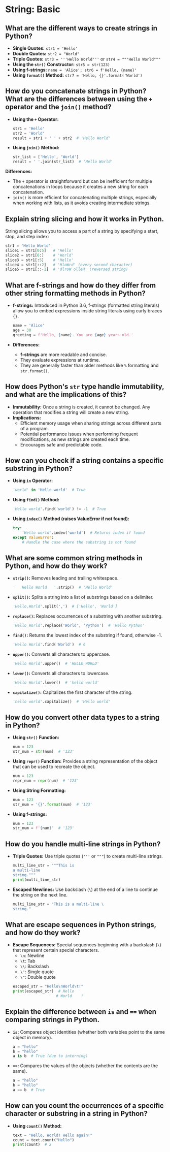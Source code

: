 # String: Basic

## What are the different ways to create strings in Python?
- **Single Quotes:** `str1 = 'Hello'`
- **Double Quotes:** `str2 = "World"`
- **Triple Quotes:** `str3 = '''Hello World'''` or `str4 = """Hello World"""`
- **Using the `str()` Constructor:** `str5 = str(123)`
- **Using f-strings:** `name = 'Alice'; str6 = f'Hello, {name}'`
- **Using `format()` Method:** `str7 = 'Hello, {}'.format('World')`

## How do you concatenate strings in Python? What are the differences between using the `+` operator and the `join()` method?
- **Using the `+` Operator:**
  ```python
  str1 = 'Hello'
  str2 = 'World'
  result = str1 + ' ' + str2  # 'Hello World'
  ```

- **Using `join()` Method:**
  ```python
  str_list = ['Hello', 'World']
  result = ' '.join(str_list)  # 'Hello World'
  ```

**Differences:**
- The `+` operator is straightforward but can be inefficient for multiple concatenations in loops because it creates a new string for each concatenation.
- `join()` is more efficient for concatenating multiple strings, especially when working with lists, as it avoids creating intermediate strings.

## Explain string slicing and how it works in Python.
String slicing allows you to access a part of a string by specifying a start, stop, and step index:
```python
str1 = 'Hello World'
slice1 = str1[0:5]   # 'Hello'
slice2 = str1[6:]    # 'World'
slice3 = str1[:5]    # 'Hello'
slice4 = str1[::2]   # 'HloWrd' (every second character)
slice5 = str1[::-1]  # 'dlroW olleH' (reversed string)
```

## What are f-strings and how do they differ from other string formatting methods in Python?
- **f-strings:** Introduced in Python 3.6, f-strings (formatted string literals) allow you to embed expressions inside string literals using curly braces `{}`.
  ```python
  name = 'Alice'
  age = 30
  greeting = f'Hello, {name}. You are {age} years old.'
  ```

- **Differences:**
  - **f-strings** are more readable and concise.
  - They evaluate expressions at runtime.
  - They are generally faster than older methods like `%` formatting and `str.format()`.


## How does Python's `str` type handle immutability, and what are the implications of this?
- **Immutability:** Once a string is created, it cannot be changed. Any operation that modifies a string will create a new string.
- **Implications:** 
  - Efficient memory usage when sharing strings across different parts of a program.
  - Potential performance issues when performing frequent modifications, as new strings are created each time.
  - Encourages safe and predictable code.

## How can you check if a string contains a specific substring in Python?
- **Using `in` Operator:**
  ```python
  'world' in 'Hello world'  # True
  ```

- **Using `find()` Method:**
  ```python
  'Hello world'.find('world') != -1  # True
  ```

- **Using `index()` Method (raises ValueError if not found):**
  ```python
  try:
      'Hello world'.index('world')  # Returns index if found
  except ValueError:
      # Handle the case where the substring is not found
  ```

## What are some common string methods in Python, and how do they work?
- **`strip()`:** Removes leading and trailing whitespace.
  ```python
  '   Hello World   '.strip()  # 'Hello World'
  ```

- **`split()`:** Splits a string into a list of substrings based on a delimiter.
  ```python
  'Hello,World'.split(',')  # ['Hello', 'World']
  ```

- **`replace()`:** Replaces occurrences of a substring with another substring.
  ```python
  'Hello World'.replace('World', 'Python')  # 'Hello Python'
  ```

- **`find()`:** Returns the lowest index of the substring if found, otherwise -1.
  ```python
  'Hello World'.find('World')  # 6
  ```

- **`upper()`:** Converts all characters to uppercase.
  ```python
  'Hello World'.upper()  # 'HELLO WORLD'
  ```

- **`lower()`:** Converts all characters to lowercase.
  ```python
  'Hello World'.lower()  # 'hello world'
  ```

- **`capitalize()`:** Capitalizes the first character of the string.
  ```python
  'hello world'.capitalize()  # 'Hello world'
  ```

## How do you convert other data types to a string in Python?
- **Using `str()` Function:**
  ```python
  num = 123
  str_num = str(num)  # '123'
  ```

- **Using `repr()` Function:** Provides a string representation of the object that can be used to recreate the object.
  ```python
  num = 123
  repr_num = repr(num)  # '123'
  ```

- **Using String Formatting:**
  ```python
  num = 123
  str_num = '{}'.format(num)  # '123'
  ```

- **Using f-strings:**
  ```python
  num = 123
  str_num = f'{num}'  # '123'
  ```

## How do you handle multi-line strings in Python?
- **Triple Quotes:** Use triple quotes (`'''` or `"""`) to create multi-line strings.
  ```python
  multi_line_str = """This is
  a multi-line
  string."""
  print(multi_line_str)
  ```
- **Escaped Newlines:** Use backslash (`\`) at the end of a line to continue the string on the next line.
  ```python
  multi_line_str = "This is a multi-line \
  string."
  ```

## What are escape sequences in Python strings, and how do they work?
- **Escape Sequences:** Special sequences beginning with a backslash (`\`) that represent certain special characters.
  - `\n`: Newline
  - `\t`: Tab
  - `\\`: Backslash
  - `\'`: Single quote
  - `\"`: Double quote
  ```python
  escaped_str = "Hello\nWorld\t!"
  print(escaped_str)  # Hello
                     # World    !
  ```

## Explain the difference between `is` and `==` when comparing strings in Python.
- **`is`:** Compares object identities (whether both variables point to the same object in memory).
  ```python
  a = "hello"
  b = "hello"
  a is b  # True (due to interning)
  ```
- **`==`:** Compares the values of the objects (whether the contents are the same).
  ```python
  a = "hello"
  b = "hello"
  a == b  # True
  ```

## How can you count the occurrences of a specific character or substring in a string in Python?
- **Using `count()` Method:**
  ```python
  text = "Hello, World! Hello again!"
  count = text.count("Hello")
  print(count)  # 2
  ```
